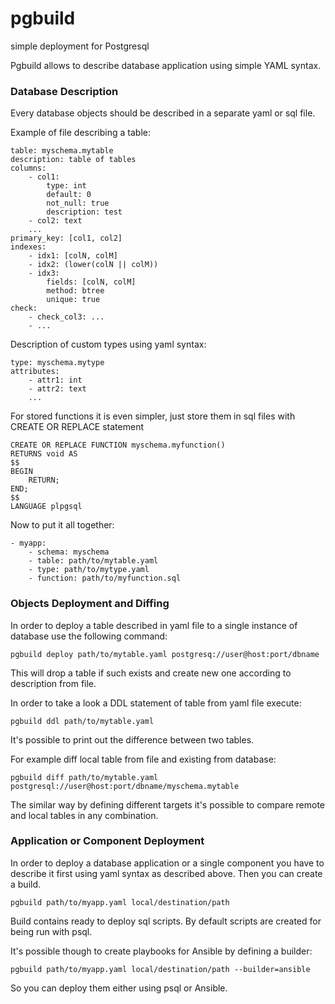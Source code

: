 # pgbuild 
simple deployment for Postgresql

Pgbuild allows to describe database application using simple YAML syntax.

### Database Description

Every database objects should be described in a separate yaml or sql file.

Example of file describing a table:

    
    table: myschema.mytable
    description: table of tables
    columns:
        - col1:
            type: int
            default: 0
            not_null: true
            description: test
        - col2: text
        ...
    primary_key: [col1, col2]
    indexes:
        - idx1: [colN, colM]
        - idx2: (lower(colN || colM))
        - idx3:
            fields: [colN, colM]
            method: btree
            unique: true
    check:
        - check_col3: ...
        - ...

Description of custom types using yaml syntax:

    type: myschema.mytype
    attributes:
        - attr1: int
        - attr2: text
        ...

For stored functions it is even simpler, just store them in sql files with CREATE OR REPLACE statement

    CREATE OR REPLACE FUNCTION myschema.myfunction() 
    RETURNS void AS 
    $$
    BEGIN
        RETURN;
    END;
    $$
    LANGUAGE plpgsql

Now to put it all together:
    
    - myapp:
        - schema: myschema
        - table: path/to/mytable.yaml
        - type: path/to/mytype.yaml
        - function: path/to/myfunction.sql

### Objects Deployment and Diffing

In order to deploy a table described in yaml file to a single instance of database use the following command:

    pgbuild deploy path/to/mytable.yaml postgresq://user@host:port/dbname

This will drop a table if such exists and create new one according to description from file.


In order to take a look a DDL statement of table from yaml file execute:

    pgbuild ddl path/to/mytable.yaml

It's possible to print out the difference between two tables.

For example diff local table from file and existing from database:

    pgbuild diff path/to/mytable.yaml postgresql://user@host:port/dbname/myschema.mytable

The similar way by defining different targets it's possible to compare remote and local tables in any combination.

### Application or Component Deployment

In order to deploy a database application or a single component you have to describe it first using yaml syntax as described above.
Then you can create a build.

    pgbuild path/to/myapp.yaml local/destination/path

Build contains ready to deploy sql scripts.
By default scripts are created for being run with psql.

It's possible though to create playbooks for Ansible by defining a builder:

    pgbuild path/to/myapp.yaml local/destination/path --builder=ansible

So you can deploy them either using psql or Ansible.


